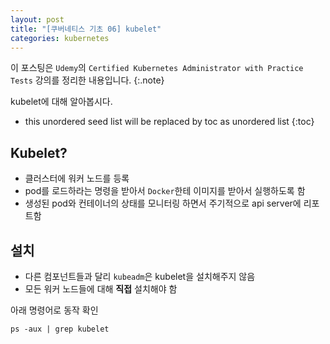 ```yaml
---
layout: post
title: "[쿠버네티스 기초 06] kubelet"
categories: kubernetes
---
```


이 포스팅은 `Udemy`의 `Certified Kubernetes Administrator with Practice Tests` 강의를 정리한 내용입니다.
{:.note}

kubelet에 대해 알아봅시다.

* this unordered seed list will be replaced by toc as unordered list
{:toc}

## Kubelet?

- 클러스터에 워커 노드를 등록
- pod를 로드하라는 명령을 받아서 `Docker`한테 이미지를 받아서 실행하도록 함
- 생성된 pod와 컨테이너의 상태를 모니터링 하면서 주기적으로 api server에 리포트함

## 설치

- 다른 컴포넌트들과 달리 `kubeadm`은 kubelet을 설치해주지 않음
- 모든 워커 노드들에 대해 **직접** 설치해야 함

아래 명령어로 동작 확인

```
ps -aux | grep kubelet
```
